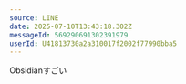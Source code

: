 ```yaml
---
source: LINE
date: 2025-07-10T13:43:18.302Z
messageId: 569290691302391979
userId: U41813730a2a310017f2002f77990bba5
---
```


Obsidianすごい
